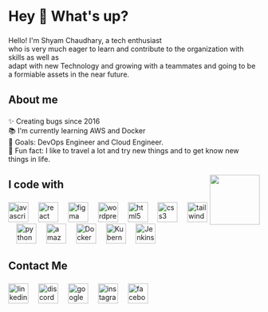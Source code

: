 <h1 align="left">Hey 👋 What's up?</h1>

###

<p align="left">Hello! I'm Shyam Chaudhary, a tech enthusiast <br> who is very much eager to learn and contribute to the organization with skills as well as<br>        adapt with new Technology and growing with a teammates and going to be a formiable assets in the near future.</p>

###

<h2 align="left">About me</h2>

###

<p align="left">✨ Creating bugs since 2016<br>📚 I'm currently learning AWS and Docker <br>🎯 Goals: DevOps Engineer and Cloud Engineer.<br>🎲 Fun fact: I like to travel a lot and try new things and to get know new things in life.</p>

###

<img align="right" height="100" src="https://media3.giphy.com/media/13GIgrGdslD9oQ/giphy.gif"  />

###

<h2 align="left">I code with</h2>

###

<div align="left">
  <img src="https://cdn.jsdelivr.net/gh/devicons/devicon/icons/javascript/javascript-original.svg" height="40" alt="javascript logo"  />
  <img width="12" />
  <img src="https://cdn.jsdelivr.net/gh/devicons/devicon/icons/react/react-original.svg" height="40" alt="react logo"  />
  <img width="12" />
  <img src="https://skillicons.dev/icons?i=figma" height="40" alt="figma logo"  />
  <img width="12" />
  <img src="https://cdn.jsdelivr.net/gh/devicons/devicon/icons/wordpress/wordpress-original.svg" height="40" alt="wordpress logo"  />
  <img width="12" />
  <img src="https://cdn.jsdelivr.net/gh/devicons/devicon/icons/html5/html5-original.svg" height="40" alt="html5 logo"  />
  <img width="12" />
  <img src="https://cdn.jsdelivr.net/gh/devicons/devicon/icons/css3/css3-original.svg" height="40" alt="css3 logo"  />
  <img width="12" />
  <img src="https://cdn.jsdelivr.net/gh/devicons/devicon/icons/tailwindcss/tailwindcss-original-wordmark.svg" height="40" alt="tailwindcss logo"  />
  <img width="12" />
  <img src="https://cdn.jsdelivr.net/gh/devicons/devicon/icons/python/python-original.svg" height="40" alt="python logo"  />
  <img width="12" />
  <img src="https://cdn.jsdelivr.net/gh/devicons/devicon@latest/icons/amazonwebservices/amazonwebservices-plain-wordmark.svg" height="40" alt="amazonwebservices logo" />
  <img width="12" />
  <img src="https://cdn.jsdelivr.net/gh/devicons/devicon@latest/icons/docker/docker-original-wordmark.svg" height="40" alt="Docker logo" />
  <img width="12" />
  <img src="https://cdn.jsdelivr.net/gh/devicons/devicon@latest/icons/kubernetes/kubernetes-original-wordmark.svg" height="40" alt="Kubernetes logo"/> 
  <img width="12"/>
  <img src="https://cdn.jsdelivr.net/gh/devicons/devicon@latest/icons/jenkins/jenkins-original.svg" height="40" alt="Jenkins logo" />
          
</div>

###

<h2 align="left">Contact Me</h2>

###

<div align="left">
  <img src="https://cdn.jsdelivr.net/gh/devicons/devicon/icons/linkedin/linkedin-original.svg" height="40" alt="linkedin logo" herf="" />
  <img width="12" />
  <img src="https://skillicons.dev/icons?i=discord" height="40" alt="discord logo" herf="" />
  <img width="12" />
  <img src="https://cdn.jsdelivr.net/gh/devicons/devicon/icons/google/google-original.svg" height="40" alt="google logo" herf="cnik4321@gmail.com" />
  <img width="12" />
  <img src="https://skillicons.dev/icons?i=instagram" height="40" alt="instagram logo" herf="https://www.instagram.com/_nikcdy/" />
  <img width="12" />
  <img src="https://cdn.simpleicons.org/facebook/1877F2" height="40" alt="facebook logo" herf="csam4321@gmail.com"  />
</div>

###

